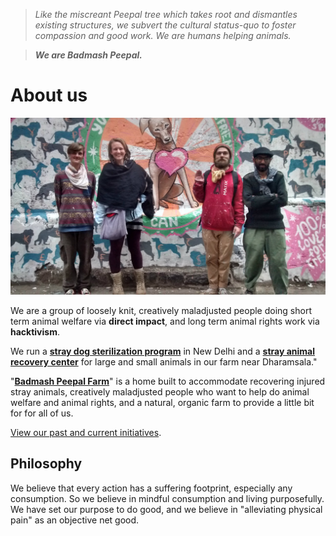 <!--
Title: About us
-->

><i>Like the miscreant Peepal tree which takes root and dismantles existing structures, we subvert the cultural status-quo to foster compassion and good work. We are humans helping animals.</i>

>****<i>We are Badmash Peepal.</i>****

About us
==========

![](/markdown/E-COVER-WEBSITE.jpg)

We are a group of loosely knit, creatively maladjusted people doing short term animal welfare via **direct impact**, and long term animal rights work via **hacktivism**. 

We run a **[stray dog sterilization program](/?p=abc-cooperative)** in New Delhi and a **[stray animal recovery center](/?p=farm#animals)** for large and small animals in our farm near Dharamsala." 

"**[Badmash Peepal Farm]( /?p=farm)**" is a home built to accommodate recovering injured stray animals, creatively maladjusted people who want to help do animal welfare and animal rights, and a natural, organic farm to provide a little bit for for all of us.

[View our past and current initiatives](/?p=projects).

## Philosophy

We believe that every action has a suffering footprint, especially any consumption. So we believe in mindful consumption and living purposefully. We have set our purpose to do good, and we believe in "alleviating physical pain" as an objective net good.

<!--
History
-->

